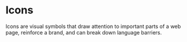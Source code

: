 # Icons

Icons are visual symbols that draw attention to important parts of a web page, reinforce a brand, and can break down language barriers. 


